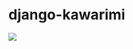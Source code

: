 django-kawarimi
===============

![](http://konoha.fjfi.cvut.cz/files/images/kawarimi-no-jutsu-1.jpg)
